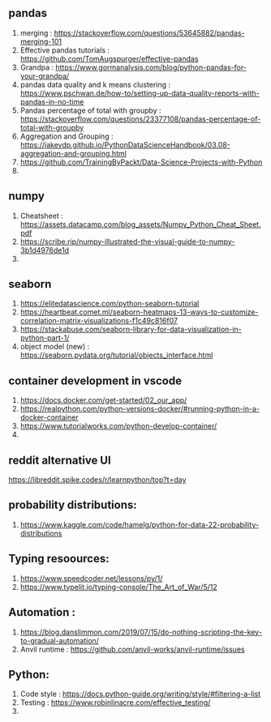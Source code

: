 ## pandas
1. merging : https://stackoverflow.com/questions/53645882/pandas-merging-101
2. Effective pandas tutorials : https://github.com/TomAugspurger/effective-pandas
3. Grandpa : https://www.gormanalysis.com/blog/python-pandas-for-your-grandpa/
4. pandas data quality and k means clustering : https://www.pschwan.de/how-to/setting-up-data-quality-reports-with-pandas-in-no-time
5. Pandas percentage of total with groupby : https://stackoverflow.com/questions/23377108/pandas-percentage-of-total-with-groupby
6. Aggregation and Grouping : https://jakevdp.github.io/PythonDataScienceHandbook/03.08-aggregation-and-grouping.html
7. https://github.com/TrainingByPackt/Data-Science-Projects-with-Python
8. 


## numpy
1. Cheatsheet : https://assets.datacamp.com/blog_assets/Numpy_Python_Cheat_Sheet.pdf
2. https://scribe.rip/numpy-illustrated-the-visual-guide-to-numpy-3b1d4976de1d
3. 

## seaborn 
1. https://elitedatascience.com/python-seaborn-tutorial
2. https://heartbeat.comet.ml/seaborn-heatmaps-13-ways-to-customize-correlation-matrix-visualizations-f1c49c816f07
3. https://stackabuse.com/seaborn-library-for-data-visualization-in-python-part-1/
4. object model (new) : https://seaborn.pydata.org/tutorial/objects_interface.html

## container development in vscode
1. https://docs.docker.com/get-started/02_our_app/
2. https://realpython.com/python-versions-docker/#running-python-in-a-docker-container
3. https://www.tutorialworks.com/python-develop-container/
4. 

## reddit alternative UI
https://libreddit.spike.codes/r/learnpython/top?t=day

## probability distributions:
1. https://www.kaggle.com/code/hamelg/python-for-data-22-probability-distributions

## Typing resoources:
1. https://www.speedcoder.net/lessons/py/1/
2. https://www.typelit.io/typing-console/The_Art_of_War/5/12


## Automation : 
1. https://blog.danslimmon.com/2019/07/15/do-nothing-scripting-the-key-to-gradual-automation/
2. Anvil runtime : https://github.com/anvil-works/anvil-runtime/issues


## Python: 
1. Code style : https://docs.python-guide.org/writing/style/#filtering-a-list
2. Testing : https://www.robinlinacre.com/effective_testing/
3. 
